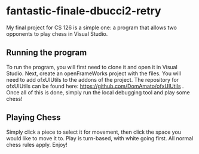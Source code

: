 # fantastic-finale-dbucci2-retry

My final project for CS 126 is a simple one: a program that allows two opponents to play chess in Visual Studio.

## Running the program

To run the program, you will first need to clone it and open it in Visual Studio. Next, create an openFrameWorks project with the files. You will need to add ofxUIUtils to the addons of the project. The repository for ofxUIUtils can be found here: https://github.com/DomAmato/ofxUIUtils . Once all of this is done, simply run the local debugging tool and play some chess!

## Playing Chess

Simply click a piece to select it for movement, then click the space you would like to move it to. Play is turn-based, with white going first. All normal chess rules apply. Enjoy!
